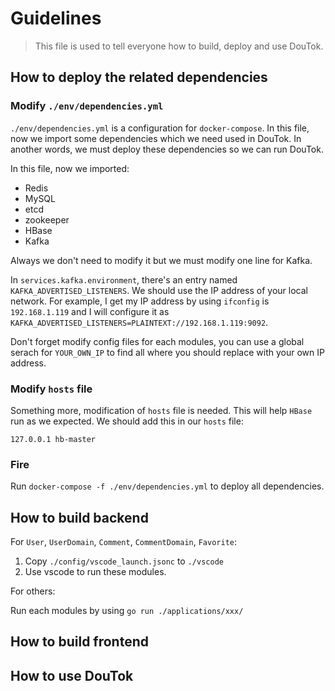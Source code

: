 # Guidelines

> This file is used to tell everyone how to build, deploy and use DouTok.

## How to deploy the related dependencies

### Modify `./env/dependencies.yml`

`./env/dependencies.yml` is a configuration for `docker-compose`. In this file, now we import some dependencies which we need used in DouTok. In another words, we must deploy these dependencies so we can run DouTok.

In this file, now we imported:

- Redis
- MySQL
- etcd
- zookeeper
- HBase
- Kafka

Always we don't need to modify it but we must modify one line for Kafka.

In `services.kafka.environment`, there's an entry named `KAFKA_ADVERTISED_LISTENERS`. We should use the IP address of your local network. For example, I get my IP address by using `ifconfig` is `192.168.1.119` and I will configure it as `KAFKA_ADVERTISED_LISTENERS=PLAINTEXT://192.168.1.119:9092`.

Don't forget modify config files for each modules, you can use a global serach for `YOUR_OWN_IP` to find all where you should replace with your own IP address.

### Modify `hosts` file

Something more, modification of `hosts` file is needed. This will help `HBase` run as we expected. We should add this in our `hosts` file:

```shell
127.0.0.1 hb-master
```

### Fire

Run `docker-compose -f ./env/dependencies.yml` to deploy all dependencies.

## How to build backend

For `User`, `UserDomain`, `Comment`, `CommentDomain`, `Favorite`:

1. Copy `./config/vscode_launch.jsonc` to `./vscode`
2. Use vscode to run these modules.

For others:

Run each modules by using `go run ./applications/xxx/`

## How to build frontend

## How to use DouTok
